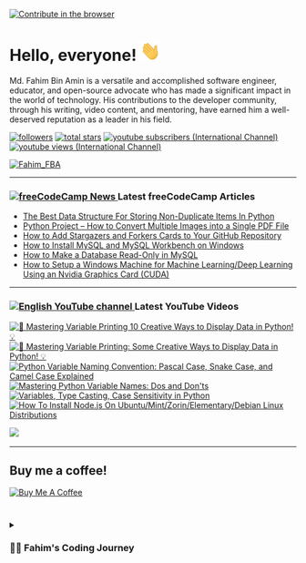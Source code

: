 [![Contribute in the browser](https://gitpod.io/button/open-in-gitpod.svg)](https://gitpod.io/#https://github.com/FahimFBA/FahimFBA)

# Hello, everyone! <img src="./img/wave.gif" width="35px" height= "35px">

Md. Fahim Bin Amin is a versatile and accomplished software engineer, educator, and open-source advocate who has made a significant impact in the world of technology. His contributions to the developer community, through his writing, video content, and mentoring, have earned him a well-deserved reputation as a leader in his field.


   <p align="left">
         <a href="https://github.com/FahimFBA?tab=followers">
         <img alt="followers" title="Follow me on Github" src="https://custom-icon-badges.demolab.com/github/followers/FahimFBA?color=236ad3&labelColor=1155ba&style=for-the-badge&logo=person-add&label=Follow&logoColor=white"/></a>
      <a href="https://github.com/FahimFBA?tab=repositories&sort=stargazers">
         <img alt="total stars" title="Total stars on GitHub" src="https://custom-icon-badges.demolab.com/github/stars/FahimFBA?color=55960c&style=for-the-badge&labelColor=488207&logo=star"/></a>
      <a href="https://www.youtube.com/@FahimAmin?sub_confirmation=1">
         <img alt="youtube subscribers (International Channel)" title="Subscribe to my YouTube channel" src="https://custom-icon-badges.demolab.com/youtube/channel/subscribers/UCG97GCUifMS2Vm28tgXQi0Q?color=%23E05D44&label=SUBSCRIBE&logo=video&logoColor=white&style=for-the-badge&labelColor=CE4630"/></a> 
      <a href="https://www.youtube.com/@FahimAmin">
         <img alt="youtube views (International Channel)" title="YouTube views" src="https://custom-icon-badges.demolab.com/youtube/channel/views/UCG97GCUifMS2Vm28tgXQi0Q?color=%23E1AD0E&logo=eye&logoColor=white&style=for-the-badge&labelColor=C79600"/></a> 
   </p>

<p align="left"> <a href="https://twitter.com/intent/follow?screen_name=Fahim_FBA" target="blank"><img src="https://img.shields.io/twitter/follow/:Fahim_FBA" height="36" alt="Fahim_FBA"/></a></p>

---
### <a href="https://www.freecodecamp.org/news/author/fahimbinamin/"><img src="https://github.com/selenium-cucumber/selenium-cucumber-java/assets/64195132/1554283d-c054-47ef-bbf0-d31bf367dba7" title="freeCodeCamp Article" alt="freeCodeCamp News" width="35"/> </a>Latest freeCodeCamp Articles
* [The Best Data Structure For Storing Non-Duplicate Items In Python](https://www.freecodecamp.org/news/the-best-data-structure-for-storing-non-duplicate-items-in-python/)
* [Python Project – How to Convert Multiple Images into a Single PDF File](https://www.freecodecamp.org/news/convert-multiple-images-into-a-single-pdf-file-with-python/)
* [How to Add Stargazers and Forkers Cards to Your GitHub Repository](https://www.freecodecamp.org/news/how-to-add-stargzers-and-forkers-to-your-github-repository/)
* [How to Install MySQL and MySQL Workbench on Windows](https://www.freecodecamp.org/news/how-to-install-mysql-workbench-on-windows/)
* [How to Make a Database Read-Only in MySQL](https://www.freecodecamp.org/news/how-to-make-a-database-read-only-in-mysql/)
* [How to Setup a Windows Machine for Machine Learning/Deep Learning Using an Nvidia Graphics Card (CUDA)](https://www.freecodecamp.org/news/how-to-setup-windows-machine-for-ml-dl-using-nvidia-graphics-card-cuda/)
---

### <a href="https://www.youtube.com/@FahimAmin?sub_confirmation=1"><img src="https://cdn.worldvectorlogo.com/logos/youtube-icon.svg" title="English YouTube channel" alt="English YouTube channel" width="30"/> </a>Latest YouTube Videos

<!-- BEGIN YOUTUBE-CARDS -->
[![🚀 Mastering Variable Printing 10 Creative Ways to Display Data in Python! 💡](https://ytcards.demolab.com/?id=zwR15WvZ3nQ&title=%F0%9F%9A%80+Mastering+Variable+Printing+10+Creative+Ways+to+Display+Data+in+Python%21+%F0%9F%92%A1&lang=en&timestamp=1699173571&background_color=%230d1117&title_color=%23ffffff&stats_color=%23dedede&max_title_lines=1&width=250&border_radius=5&duration=2011 "🚀 Mastering Variable Printing 10 Creative Ways to Display Data in Python! 💡")](https://www.youtube.com/watch?v=zwR15WvZ3nQ)
[![🚀 Mastering Variable Printing: Some Creative Ways to Display Data in Python! 💡](https://ytcards.demolab.com/?id=sjRdYlBEa1w&title=%F0%9F%9A%80+Mastering+Variable+Printing%3A+Some+Creative+Ways+to+Display+Data+in+Python%21+%F0%9F%92%A1&lang=en&timestamp=1698820669&background_color=%230d1117&title_color=%23ffffff&stats_color=%23dedede&max_title_lines=1&width=250&border_radius=5&duration=790 "🚀 Mastering Variable Printing: Some Creative Ways to Display Data in Python! 💡")](https://www.youtube.com/watch?v=sjRdYlBEa1w)
[![Python Variable Naming Convention: Pascal Case, Snake Case, and Camel Case Explained](https://ytcards.demolab.com/?id=bHQ3w4tNaSI&title=Python+Variable+Naming+Convention%3A+Pascal+Case%2C+Snake+Case%2C+and+Camel+Case+Explained&lang=en&timestamp=1698726387&background_color=%230d1117&title_color=%23ffffff&stats_color=%23dedede&max_title_lines=1&width=250&border_radius=5&duration=331 "Python Variable Naming Convention: Pascal Case, Snake Case, and Camel Case Explained")](https://www.youtube.com/watch?v=bHQ3w4tNaSI)
[![Mastering Python Variable Names: Dos and Don'ts](https://ytcards.demolab.com/?id=VC8iYb07ft0&title=Mastering+Python+Variable+Names%3A+Dos+and+Don%27ts&lang=en&timestamp=1698422424&background_color=%230d1117&title_color=%23ffffff&stats_color=%23dedede&max_title_lines=1&width=250&border_radius=5&duration=401 "Mastering Python Variable Names: Dos and Don'ts")](https://www.youtube.com/watch?v=VC8iYb07ft0)
[![Variables, Type Casting, Case Sensitivity in Python](https://ytcards.demolab.com/?id=d8RjIteBqYs&title=Variables%2C+Type+Casting%2C+Case+Sensitivity+in+Python&lang=en&timestamp=1698030580&background_color=%230d1117&title_color=%23ffffff&stats_color=%23dedede&max_title_lines=1&width=250&border_radius=5&duration=608 "Variables, Type Casting, Case Sensitivity in Python")](https://www.youtube.com/watch?v=d8RjIteBqYs)
[![How To Install Node.js On Ubuntu/Mint/Zorin/Elementary/Debian Linux Distributions](https://ytcards.demolab.com/?id=g4Enhyn1o-4&title=How+To+Install+Node.js+On+Ubuntu%2FMint%2FZorin%2FElementary%2FDebian+Linux+Distributions&lang=en&timestamp=1697809501&background_color=%230d1117&title_color=%23ffffff&stats_color=%23dedede&max_title_lines=1&width=250&border_radius=5&duration=712 "How To Install Node.js On Ubuntu/Mint/Zorin/Elementary/Debian Linux Distributions")](https://www.youtube.com/watch?v=g4Enhyn1o-4)
<!-- END YOUTUBE-CARDS -->

[<img src="https://custom-icon-badges.demolab.com/badge/-Subscribe%20For%20More-red?style=for-the-badge&logo=video&logoColor=white"/>](https://www.youtube.com/@FahimAmin?sub_confirmation=1)

<hr>

## Buy me a coffee!

<a href="https://www.buymeacoffee.com/fahimbinamin" target="_blank"><img src="https://cdn.buymeacoffee.com/buttons/v2/default-green.png" alt="Buy Me A Coffee" style="height: 60px !important;width: 217px !important;" ></a>

#

<details>
 <summary><h3>👨‍💻 Fahim's Coding Journey</h3></summary>

It's **Md. Fahim Bin Amin**, author [@freeCodeCamp](https://www.freecodecamp.org/news/author/fahimbinamin/), open-source contributor. I am also a contributor to [Microsoft](https://www.microsoft.com/en-us/) Research Investigation to OSS. Currently, I am working actively on the official [freeCodeCamp](https://www.freecodecamp.org/) Bengali team as a volunteer {🎉 I am the 3rd Bangladeshi and the first and the only student from my university, [United International University](https://www.uiu.ac.bd/), who got this opportunity to work with the official team of freeCodeCamp 😋}.

Basically, I like to work with Python, Java, C, C++, Markdown and so on. You can check my **blog site** [here](https://blog.fahimbinamin.com/).

I like to teach others about programming and technical stuff. I have [a Brand YouTube channel](https://www.youtube.com/@FahimAmin) where I teach programming and technical stuff regularly.

I also write articles frequently on various well-known platforms. Among those, [freeCodeCamp English](https://www.freecodecamp.org/news/author/fahimbinamin/), [freeCodeCamp Bengali](https://www.freecodecamp.org/bengali/news/author/fahimbinamin/), [Dev.to](https://dev.to/fahimfba) and [Hashnode](https://hashnode.com/@FahimFBA) are my most favourite platforms. 😊

[website]: https://fahimbinamin.com/
[youtube]: https://www.youtube.com/@FahimAmin

</summary>
</details>

